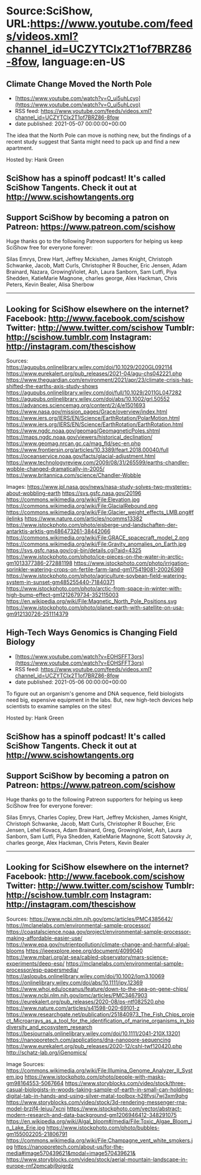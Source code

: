 # Source:SciShow, URL:https://www.youtube.com/feeds/videos.xml?channel_id=UCZYTClx2T1of7BRZ86-8fow, language:en-US

## Climate Change Moved the North Pole
 - [https://www.youtube.com/watch?v=O_ui5uhLcyo](https://www.youtube.com/watch?v=O_ui5uhLcyo)
 - RSS feed: https://www.youtube.com/feeds/videos.xml?channel_id=UCZYTClx2T1of7BRZ86-8fow
 - date published: 2021-05-07 00:00:00+00:00

The idea that the North Pole can move is nothing new, but the findings of a recent study suggest that Santa might need to pack up and find a new apartment.

Hosted by: Hank Green

SciShow has a spinoff podcast! It's called SciShow Tangents. Check it out at http://www.scishowtangents.org
----------
Support SciShow by becoming a patron on Patreon: https://www.patreon.com/scishow
----------
Huge thanks go to the following Patreon supporters for helping us keep SciShow free for everyone forever:

Silas Emrys, Drew Hart, Jeffrey Mckishen, James Knight, Christoph Schwanke, Jacob, Matt Curls, Christopher R Boucher, Eric Jensen, Adam Brainard, Nazara, GrowingViolet, Ash, Laura Sanborn, Sam Lutfi, Piya Shedden, KatieMarie Magnone, charles george, Alex Hackman, Chris Peters, Kevin Bealer, Alisa Sherbow

----------
Looking for SciShow elsewhere on the internet?
Facebook: http://www.facebook.com/scishow
Twitter: http://www.twitter.com/scishow
Tumblr: http://scishow.tumblr.com
Instagram: http://instagram.com/thescishow
----------
Sources:
https://agupubs.onlinelibrary.wiley.com/doi/10.1029/2020GL092114
https://www.eurekalert.org/pub_releases/2021-04/agu-chs042221.php
https://www.theguardian.com/environment/2021/apr/23/climate-crisis-has-shifted-the-earths-axis-study-shows
https://agupubs.onlinelibrary.wiley.com/doi/full/10.1029/2011GL047282
https://agupubs.onlinelibrary.wiley.com/doi/abs/10.1002/grl.50552 
https://advances.sciencemag.org/content/2/4/e1501693 
https://www.nasa.gov/mission_pages/Grace/overview/index.html
https://www.iers.org/IERS/EN/Science/EarthRotation/PolarMotion.html
https://www.iers.org/IERS/EN/Science/EarthRotation/EarthRotation.html
https://www.ngdc.noaa.gov/geomag/GeomagneticPoles.shtml
https://maps.ngdc.noaa.gov/viewers/historical_declination/
https://www.geomag.nrcan.gc.ca/mag_fld/sec-en.php
https://www.frontiersin.org/articles/10.3389/feart.2018.00040/full
https://oceanservice.noaa.gov/facts/glacial-adjustment.html 
https://www.technologyreview.com/2009/08/31/265599/earths-chandler-wobble-changed-dramatically-in-2005/ 
https://www.britannica.com/science/Chandler-Wobble 

Images:
https://www.jpl.nasa.gov/news/nasa-study-solves-two-mysteries-about-wobbling-earth
https://svs.gsfc.nasa.gov/20196
https://commons.wikimedia.org/wiki/File:Elevation.jpg
https://commons.wikimedia.org/wiki/File:GlacialRebound.png
https://commons.wikimedia.org/wiki/File:Glacier_weight_effects_LMB.png#filelinks
https://www.nature.com/articles/ncomms13382
https://www.istockphoto.com/photo/eisberge-und-landschaften-der-antarktis-arktis-gm486473261-38442066
https://commons.wikimedia.org/wiki/File:GRACE_spacecraft_model_2.png
https://commons.wikimedia.org/wiki/File:Gravity_anomalies_on_Earth.jpg
https://svs.gsfc.nasa.gov/cgi-bin/details.cgi?aid=4325
https://www.istockphoto.com/photo/ice-pieces-on-the-water-in-arctic-gm1013377386-272881198
https://www.istockphoto.com/photo/irrigation-sprinkler-watering-crops-on-fertile-farm-land-gm175419081-20026369
https://www.istockphoto.com/photo/agriculture-soybean-field-watering-system-in-sunset-gm485255440-71840371
https://www.istockphoto.com/photo/arctic-from-space-in-winter-with-high-bump-effect-gm1212679734-352115003
https://en.wikipedia.org/wiki/File:Magnetic_North_Pole_Positions.svg
https://www.istockphoto.com/photo/planet-earth-with-satellite-on-usa-gm912130726-251114379

## High-Tech Ways Genomics is Changing Field Biology
 - [https://www.youtube.com/watch?v=EOHSFFT3ors](https://www.youtube.com/watch?v=EOHSFFT3ors)
 - RSS feed: https://www.youtube.com/feeds/videos.xml?channel_id=UCZYTClx2T1of7BRZ86-8fow
 - date published: 2021-05-06 00:00:00+00:00

To figure out an organism's genome and DNA sequence, field biologists need big, expensive equipment in the labs. But, new high-tech devices help scientists to examine samples on the sites! 

Hosted by: Hank Green

SciShow has a spinoff podcast! It's called SciShow Tangents. Check it out at http://www.scishowtangents.org
----------
Support SciShow by becoming a patron on Patreon: https://www.patreon.com/scishow
----------
Huge thanks go to the following Patreon supporters for helping us keep SciShow free for everyone forever:

Silas Emrys, Charles Copley, Drew Hart, Jeffrey Mckishen, James Knight, Christoph Schwanke, Jacob, Matt Curls, Christopher R Boucher, Eric Jensen, Lehel Kovacs, Adam Brainard, Greg, GrowingViolet, Ash, Laura Sanborn, Sam Lutfi, Piya Shedden, KatieMarie Magnone, Scott Satovsky Jr, charles george, Alex Hackman, Chris Peters, Kevin Bealer

----------
Looking for SciShow elsewhere on the internet?
Facebook: http://www.facebook.com/scishow
Twitter: http://www.twitter.com/scishow
Tumblr: http://scishow.tumblr.com
Instagram: http://instagram.com/thescishow
----------
Sources:
https://www.ncbi.nlm.nih.gov/pmc/articles/PMC4385642/
https://mclanelabs.com/environmental-sample-processor/
https://coastalscience.noaa.gov/project/environmental-sample-processor-making-affordable-easier-use/
https://www.epa.gov/nutrientpollution/climate-change-and-harmful-algal-blooms
https://ieeexplore.ieee.org/document/4099040
https://www.mbari.org/at-sea/cabled-observatory/mars-science-experiments/deep-esp/
https://mclanelabs.com/environmental-sample-processor/esp-papersmedia/
https://aslopubs.onlinelibrary.wiley.com/doi/10.1002/lom3.10069
https://onlinelibrary.wiley.com/doi/abs/10.1111/jpy.12369
https://www.whoi.edu/oceanus/feature/down-to-the-sea-on-gene-chips/
https://www.ncbi.nlm.nih.gov/pmc/articles/PMC3467903
https://eurekalert.org/pub_releases/2020-08/ps-ntf082520.php
https://www.nature.com/articles/s41598-020-69101-z
https://www.researchgate.net/publication/251840973_The_Fish_Chips_project_Microarrays_as_a_tool_for_the_identification_of_marine_organisms_in_biodiversity_and_ecosystem_research
https://besjournals.onlinelibrary.wiley.com/doi/10.1111/2041-210X.13201
https://nanoporetech.com/applications/dna-nanopore-sequencing
https://www.eurekalert.org/pub_releases/2020-12/cshl-twf120420.php
http://schatz-lab.org/iGenomics/

Image Sources: 
https://commons.wikimedia.org/wiki/File:Illumina_Genome_Analyzer_II_System.jpg
https://www.istockphoto.com/photo/people-with-masks-gm98164553-5067664
https://www.storyblocks.com/video/stock/three-casual-biologists-in-woods-taking-sample-of-earth-in-small-can-holdings-digital-tab-in-hands-and-using-silver-matal-toolbox-h28fvsj7wj3xm9qhg
https://www.storyblocks.com/video/stock/3d-rendering-messenger-rna-model-brzjf4-leiuu7xcni
https://www.istockphoto.com/vector/abstract-modern-research-and-data-background-gm1206946412-348291075
https://en.wikipedia.org/wiki/Algal_bloom#/media/File:Toxic_Algae_Bloom_in_Lake_Erie.jpg
https://www.istockphoto.com/photo/bubbles-gm155002205-21806791
https://commons.wikimedia.org/wiki/File:Champagne_vent_white_smokers.jpg
https://nanoporetech.com/about-us/for-the-media#image570439621&modal=image570439621&
https://www.storyblocks.com/video/stock/aerial-mountain-landscape-in-europe-rnf2pmcabj9oigrdz

